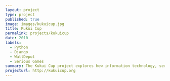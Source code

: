 ```yaml
---
layout: project
type: project
published: true
image: images/kukuicup.jpg
title: Kukui Cup
permalink: projects/kukuicup
date: 2010
labels:
  - Python
  - Django
  - WattDepot
  - Serious Games
summary: The Kukui Cup project explores how information technology, serious games, and educational pedagogy can support long-term change in sustainability-related behaviors.
projecturl: http://kukuicup.org
---
```


